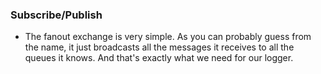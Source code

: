 ### Subscribe/Publish

* The fanout exchange is very simple. As you can probably guess from the name, it just broadcasts all the messages it 
receives to all the queues it knows. And that's exactly what we need for our logger.